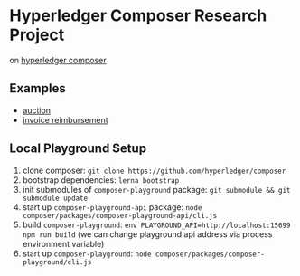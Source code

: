 # Hyperledger Composer Research Project

on [hyperledger composer](https://github.com/hyperledger/composer)

## Examples

- [auction](./examples/auction)
- [invoice reimbursement](./examples/invoice)

## Local Playground Setup

1. clone composer: `git clone https://github.com/hyperledger/composer`
2. bootstrap dependencies: `lerna bootstrap`
3. init submodules of `composer-playground` package: `git submodule && git submodule update`
4. start up `composer-playground-api` package: `node composer/packages/composer-playground-api/cli.js`
5. build `composer-playground`: `env PLAYGROUND_API=http://localhost:15699 npm run build` (we can change playground api address via process environment variable)
6. start up `composer-playground`: `node composer/packages/composer-playground/cli.js`
